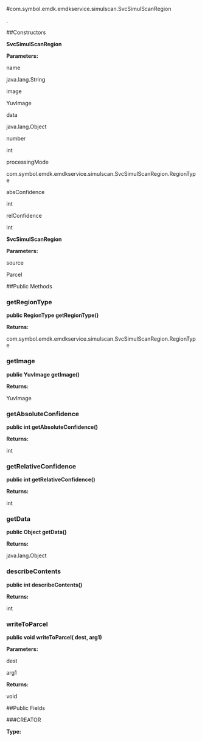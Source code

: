 #com.symbol.emdk.emdkservice.simulscan.SvcSimulScanRegion

.



##Constructors

**SvcSimulScanRegion**



**Parameters:**

name



java.lang.String

image



YuvImage

data



java.lang.Object

number



int

processingMode



com.symbol.emdk.emdkservice.simulscan.SvcSimulScanRegion.RegionType

absConfidence



int

relConfidence



int

**SvcSimulScanRegion**



**Parameters:**

source



Parcel

##Public Methods

### getRegionType

**public RegionType getRegionType()**



**Returns:**

com.symbol.emdk.emdkservice.simulscan.SvcSimulScanRegion.RegionType

### getImage

**public YuvImage getImage()**



**Returns:**

YuvImage

### getAbsoluteConfidence

**public int getAbsoluteConfidence()**



**Returns:**

int

### getRelativeConfidence

**public int getRelativeConfidence()**



**Returns:**

int

### getData

**public Object getData()**



**Returns:**

java.lang.Object

### describeContents

**public int describeContents()**



**Returns:**

int

### writeToParcel

**public void writeToParcel( dest,  arg1)**



**Parameters:**

dest

arg1

**Returns:**

void

##Public Fields

###CREATOR



**Type:**

<any>

